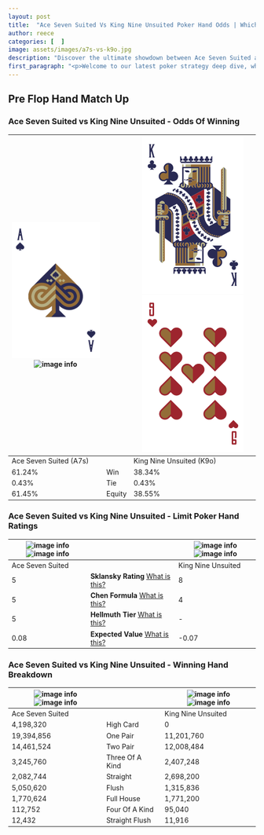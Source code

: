 ```yaml
---
layout: post
title:  "Ace Seven Suited Vs King Nine Unsuited Poker Hand Odds | Which Is The Better Hand In Poker? A Complete Guide"
author: reece
categories: [  ]
image: assets/images/a7s-vs-k9o.jpg
description: "Discover the ultimate showdown between Ace Seven Suited and King Nine Unsuited in poker! Uncover the odds, strategies, and scenarios where one hand triumphs over the other. Get ready to up your poker game with this thrilling analysis."
first_paragraph: "<p>Welcome to our latest poker strategy deep dive, where we're pitting two distinct hands against each other in a high-stakes showdown: Ace Seven Suited vs King Nine Unsuited.</p><p>In the dynamic world of poker, every decision counts, and knowing which hand holds the upper hand is key to your success at the table.</p><p>In this article, we'll dissect these two hands, explore the scenarios where one dominates the other, and equip you with the knowledge to make strategic choices that can tip the odds in your favor.</p><p>Get ready to unravel the intriguing dynamics of these poker hands and elevate your game to new heights.</p>"
---
```




[comment]: # (sp0)

## Pre Flop Hand Match Up

<div class="table hand-ratings" markdown="1"> 



### Ace Seven Suited vs King Nine Unsuited - Odds Of Winning


    
| ![image info](assets/images/hand1/a.png) ![image info](assets/images/hand1/7s.png) |  | ![image info](assets/images/hand2/k.png) ![image info](assets/images/hand2/9o.png) |
| -------- | -------- | -------- |
| Ace Seven Suited (A7s) |  | King Nine Unsuited (K9o) |
| 61.24% | Win | 38.34% |
| 0.43% | Tie | 0.43% |
| 61.45% | Equity | 38.55% |




[comment]: # (sp1)



### Ace Seven Suited vs King Nine Unsuited - Limit Poker Hand Ratings


    
| ![image info](https://www.riverpairs.com/assets/images/hand1/a.png) ![image info](https://www.riverpairs.com/assets/images/hand1/7s.png) |  | ![image info](https://www.riverpairs.com/assets/images/hand2/k.png) ![image info](https://www.riverpairs.com/assets/images/hand2/9o.png) |
| -------- | -------- | -------- |
| Ace Seven Suited |  | King Nine Unsuited |
| 5 | **Sklansky Rating** [What is this?](/sklansky-rating-explained) | 8 |
| 5 | **Chen Formula** [What is this?](/chen-formula-explained) | 4 |
| 5 | **Hellmuth Tier** [What is this?](/Hellmuth-tier-explained) | - |
| 0.08 | **Expected Value** [What is this?](/expected-value-explained) | -0.07 |




[comment]: # (sp2)



### Ace Seven Suited vs King Nine Unsuited - Winning Hand Breakdown


    
| ![image info](https://www.riverpairs.com/assets/images/hand1/a.png) ![image info](https://www.riverpairs.com/assets/images/hand1/7s.png) |  | ![image info](https://www.riverpairs.com/assets/images/hand2/k.png) ![image info](https://www.riverpairs.com/assets/images/hand2/9o.png) |
| -------- | -------- | -------- |
| Ace Seven Suited |  | King Nine Unsuited |
| 4,198,320 | High Card | 0 |
| 19,394,856 | One Pair | 11,201,760 |
| 14,461,524 | Two Pair | 12,008,484 |
| 3,245,760 | Three Of A Kind | 2,407,248 |
| 2,082,744 | Straight | 2,698,200 |
| 5,050,620 | Flush | 1,315,836 |
| 1,770,624 | Full House | 1,771,200 |
| 112,752 | Four Of A Kind | 95,040 |
| 12,432 | Straight Flush | 11,916 |




[comment]: # (sp3)



</div>

[comment]: # (sp4)



[comment]: # (sp5)


